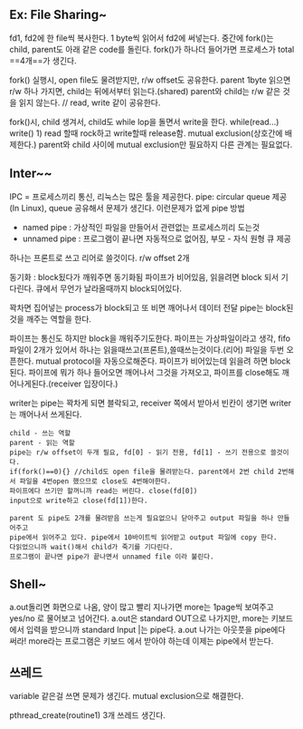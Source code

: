 ## Ex: File Sharing~
fd1, fd2에 한 file씩 복사한다.
1 byte씩 읽어서 fd2에 써넣는다.
중간에 fork()는 child, parent도 아래 같은 code를 돌린다.
fork()가 하나더 들어가면 프로세스가 total ==4개==가 생긴다.

fork() 실행시, open file도 물려받지만, r/w offset도 공유한다.
parent 1byte 읽으면 r/w 하나 가지면, child는 뒤에서부터 읽는다.(shared)
parent와 child는 r/w 같은 것을 읽지 않는다. // read, write 같이 공유한다.

fork()시, child 생겨서, child도 while lop을 돌면서 write을 한다. 
while(read...)
write()  1)
read 할때 rock하고 write할때 release함. mutual exclusion(상호간에 배제한다.)
parent와 child 사이에 mutual exclusion만 필요하지 다른 관계는 필요없다.

## Inter~~
IPC = 프로세스끼리 통신, 리눅스는 많은 툴을 제공한다.
pipe: circular queue 제공(In Linux), queue 공유해서 문제가 생긴다. 이런문제가 없게 pipe 방법
- named pipe : 가상적인 파일을 만들어서 관련없는 프로세스끼리 도는것
- unnamed pipe : 프로그램이 끝나면 자동적으로 없어짐, 부모 - 자식 원형 큐 제공

하나는 프론트로 쓰고 리어로 쓸것이다. r/w offset 2개

동기화 : block됬다가 깨워주면 동기화됨
파이프가 비어있음, 읽을려면 block 되서 기다린다. 큐에서 무언가 날라올때까지 block되어있다.

꽉차면 집어넣는 process가 block되고 또 비면 깨어나서 데이터 전달
pipe는 block된것을 깨주는 역할을 한다.

파이프는 통신도 하지만 block을 깨워주기도한다.
파이프는 가상파일이라고 생각, fifo 파일이 2개가 있어서 하나는 읽을때쓰고(프론트),쓸때쓰는것이다.(리어) 파일을 두번 오픈한다.
mutual protocol을 자동으로해준다.
파이프가 비어있는데 읽을려 하면 block된다.
파이프에 뭐가 하나 들어오면 깨어나서 그것을 가져오고, 파이프를 close해도 깨어나게된다.(receiver 입장이다.)

writer는 pipe는 꽉차게 되면 블락되고, receiver 쪽에서 받아서 빈칸이 생기면 writer는 깨어나서 쓰게된다.

```
child - 쓰는 역할
parent - 읽는 역할
pipe는 r/w offset이 두개 필요, fd[0] - 읽기 전용, fd[1] - 쓰기 전용으로 쓸것이다.
if(fork()==0){} //child도 open file을 물려받는다. parent에서 2번 child 2번해서 파일을 4번open 했으므로 close도 4번해야한다.
파이프에다 쓰기만 할꺼니까 read는 버린다. close(fd[0])
input으로 write하고 close(fd[1])한다.

parent 도 pipe도 2개를 물려받음 쓰는게 필요없으니 닫아주고 output 파일을 하나 만들어주고
pipe에서 읽어주고 있다. pipe에서 10바이트씩 읽어받고 output 파일에 copy 한다.
다읽었으니까 wait()해서 child가 죽기를 기다린다.
프로그램이 끝나면 pipe가 끝나면서 unnamed file 이라 불린다.
```

## Shell~
a.out돌리면 화면으로 나옴, 양이 많고 빨리 지나가면 more는 1page씩 보여주고 yes/no 로 물어보고 넘어간다.
a.out은 standard OUT으로 나가지만, more는 키보드 에서 입력을 받으니까 standard Input |는 pipe다.
a.out 나가는 아웃풋을 pipe에다 써라! more라는 프로그램은 키보드 에서 받아야 하는데 이제는 pipe에서 받는다.

## 쓰레드
variable 같은걸 쓰면 문제가 생긴다.
mutual exclusion으로 해결한다.

pthread_create(routine1) 3개 쓰레드 생긴다.


